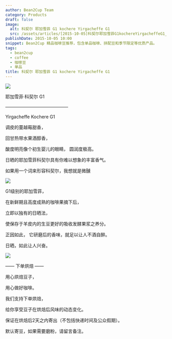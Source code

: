 ```yaml
---
author: Bean2Cup Team
category: Products
draft: false
image:
  alt: 科契尔 耶加雪菲 G1 kochere Yirgacheffe G1
  src: /assets/articles/[2015-10-05]科契尔耶加雪菲G1kochereYirgacheffeG1_02.jpg
publishDate: 2015-10-05 10:00
snippet: Bean2Cup 精品咖啡豆推荐，包含单品咖啡、拼配豆和季节限定等优质产品。
tags:
  - bean2cup
  - coffee
  - 咖啡豆
  - 单品
title: 科契尔 耶加雪菲 G1 kochere Yirgacheffe G1
---
```


![](/assets/articles/[2015-10-05]科契尔耶加雪菲G1kochereYirgacheffeG1_02.jpg)

耶加雪菲·科契尔 G1

——————————————

Yirgacheffe Kochere G1

调皮的蔓越莓甜香，

回甘热带水果酒醇香，

酸度明亮像个初生婴儿的眼睛， 圆润度极高。

日晒的耶加雪菲科契尔具有你难以想象的丰富香气。

如果用一个词来形容科契尔，我想就是微醺

![](/assets/articles/[2015-10-05]科契尔耶加雪菲G1kochereYirgacheffeG1_03.jpg)

G1级别的耶加雪菲，

在新鲜期且高度成熟的咖啡果摘下后，

立即以独有的日晒法，

使保存于羊皮内的生豆更好的吸收发酵果浆之养分。

正因如此， 它研磨后的香味，就足以让人不酒自醉。

日晒，如此让人兴奋。

![](/assets/articles/[2015-10-05]科契尔耶加雪菲G1kochereYirgacheffeG1_04.jpg)

—— 下单烘焙 ——

用心烘焙豆子，

用心做好咖啡。

我们支持下单烘焙，

给你享受豆子在烘焙后风味的动态变化。

保证在烘焙后2天之内寄出（不包括快递时间及公众假期）。

默认寄豆，如果需要磨粉，请留言备注。

